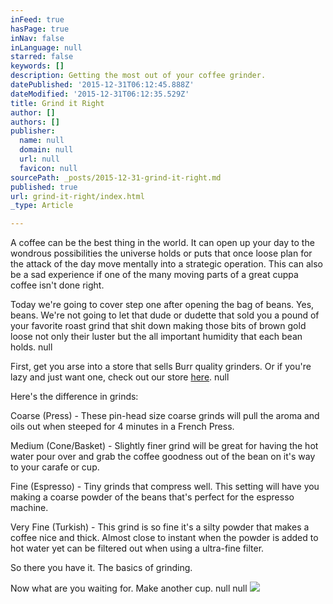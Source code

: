 ```yaml
---
inFeed: true
hasPage: true
inNav: false
inLanguage: null
starred: false
keywords: []
description: Getting the most out of your coffee grinder.
datePublished: '2015-12-31T06:12:45.888Z'
dateModified: '2015-12-31T06:12:35.529Z'
title: Grind it Right
author: []
authors: []
publisher:
  name: null
  domain: null
  url: null
  favicon: null
sourcePath: _posts/2015-12-31-grind-it-right.md
published: true
url: grind-it-right/index.html
_type: Article

---
```

A coffee can be the best thing in the world. It can open up your day to the wondrous possibilities the universe holds or puts that once loose plan for the attack of the day move mentally into a strategic operation. This can also be a sad experience if one of the many moving parts of a great cuppa coffee isn't done right.

Today we're going to cover step one after opening the bag of beans. Yes, beans. We're not going to let that dude or dudette that sold you a pound of your favorite roast grind that shit down making those bits of brown gold loose not only their luster but the all important humidity that each bean holds. null

First, get you arse into a store that sells Burr quality grinders. Or if you're lazy and just want one, check out our store [here][0]. null

Here's the difference in grinds:

Coarse (Press) - These pin-head size coarse grinds will pull the aroma and oils out when steeped for 4 minutes in a French Press.

Medium (Cone/Basket) - Slightly finer grind will be great for having the hot water pour over and grab the coffee goodness out of the bean on it's way to your carafe or cup. 

Fine (Espresso) - Tiny grinds that compress well. This setting will have you making a coarse powder of the beans that's perfect for the espresso machine. 

Very Fine (Turkish) - This grind is so fine it's a silty powder that makes a coffee nice and thick. Almost close to instant when the powder is added to hot water yet can be filtered out when using a ultra-fine filter. 

So there you have it. The basics of grinding. 

Now what are you waiting for. Make another cup. null
null
![](https://the-grid-user-content.s3-us-west-2.amazonaws.com/ad9be998-4260-467b-9d9e-1b4f6f81182d.jpg)

[0]: http://amzn.to/1R0aYC4